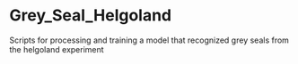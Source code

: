 # Grey_Seal_Helgoland
Scripts for processing and training a model that recognized grey seals from the helgoland experiment

